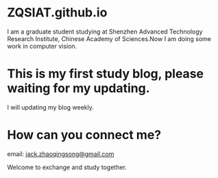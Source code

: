 # ZQSIAT.github.io
I am a graduate student studying at Shenzhen Advanced Technology Research Institute, Chinese Academy of Sciences.Now I am doing some work in computer vision.
# This is my first study blog, please waiting for my updating. 
I will updating my blog weekly.
# How can you connect me?
email: <jack.zhaoqingsong@gmail.com>

Welcome to exchange and study together.
